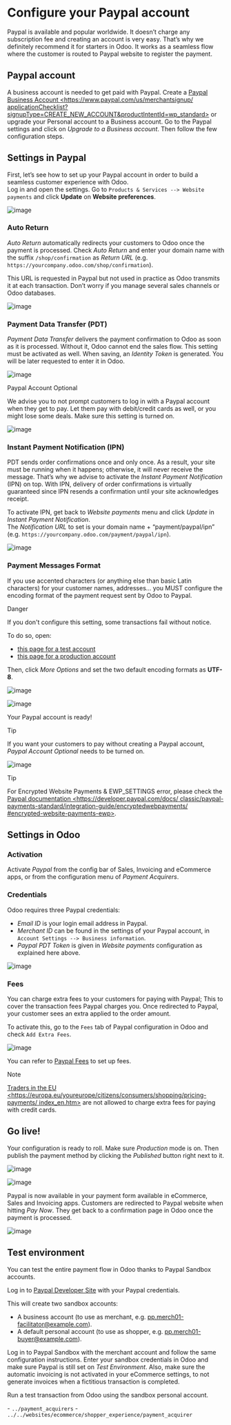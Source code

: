 # Configure your Paypal account

Paypal is available and popular worldwide. It doesn’t charge any
subscription fee and creating an account is very easy. That’s why we
definitely recommend it for starters in Odoo. It works as a seamless
flow where the customer is routed to Paypal website to register the
payment.

## Paypal account

A business account is needed to get paid with Paypal. Create a [Paypal
Business Account \<https://www.paypal.com/us/merchantsignup/
applicationChecklist?signupType=CREATE\_NEW\_ACCOUNT\&productIntentId=wp\_standard\>]()
or upgrade your Personal account to a Business account. Go to the Paypal
settings and click on *Upgrade to a Business account*. Then follow the
few configuration steps.

## Settings in Paypal

First, let’s see how to set up your Paypal account in order to build a
seamless customer experience with Odoo.  
Log in and open the settings. Go to `Products & Services --> Website
payments` and click **Update** on **Website preferences**.

![image](paypal/paypal01.png)

### Auto Return

*Auto Return* automatically redirects your customers to Odoo once the
payment is processed. Check *Auto Return* and enter your domain name
with the suffix `/shop/confirmation` as *Return URL* (e.g.
`https://yourcompany.odoo.com/shop/confirmation`).

This URL is requested in Paypal but not used in practice as Odoo
transmits it at each transaction. Don’t worry if you manage several
sales channels or Odoo databases.

![image](paypal/paypal02.png)

### Payment Data Transfer (PDT)

*Payment Data Transfer* delivers the payment confirmation to Odoo as
soon as it is processed. Without it, Odoo cannot end the sales flow.
This setting must be activated as well. When saving, an *Identity Token*
is generated. You will be later requested to enter it in Odoo.

![image](paypal/paypal03.png)

Paypal Account Optional

We advise you to not prompt customers to log in with a Paypal account
when they get to pay. Let them pay with debit/credit cards as well, or
you might lose some deals. Make sure this setting is turned on.

![image](paypal/paypal04.png)

### Instant Payment Notification (IPN)

PDT sends order confirmations once and only once. As a result, your site
must be running when it happens; otherwise, it will never receive the
message. That’s why we advise to activate the *Instant Payment
Notification* (IPN) on top. With IPN, delivery of order confirmations is
virtually guaranteed since IPN resends a confirmation until your site
acknowledges receipt.

To activate IPN, get back to *Website payments* menu and click *Update*
in *Instant Payment Notification*.  
The *Notification URL* to set is your domain name + “payment/paypal/ipn”
(e.g. `https://yourcompany.odoo.com/payment/paypal/ipn`).

![image](paypal/paypal05.png)

### Payment Messages Format

If you use accented characters (or anything else than basic Latin
characters) for your customer names, addresses... you MUST configure the
encoding format of the payment request sent by Odoo to Paypal.

<div class="danger">

<div class="title">

Danger

</div>

If you don't configure this setting, some transactions fail without
notice.

</div>

To do so, open:

  - [this page for a test
    account](https://sandbox.paypal.com/cgi-bin/customerprofileweb?cmd=_profile-language-encoding)
  - [this page for a production
    account](https://www.paypal.com/cgi-bin/customerprofileweb?cmd=_profile-language-encoding)

Then, click *More Options* and set the two default encoding formats as
**UTF-8**.

![image](paypal/paypal07.png)

![image](paypal/paypal08.png)

Your Paypal account is ready\!

<div class="tip">

<div class="title">

Tip

</div>

If you want your customers to pay without creating a Paypal account,
*Paypal Account Optional* needs to be turned on.

![image](paypal/paypal_account_optional.png)

</div>

<div class="tip">

<div class="title">

Tip

</div>

For Encrypted Website Payments & EWP\_SETTINGS error, please check the
[Paypal documentation \<https://developer.paypal.com/docs/
classic/paypal-payments-standard/integration-guide/encryptedwebpayments/
\#encrypted-website-payments-ewp\>]().

</div>

## Settings in Odoo

### Activation

Activate *Paypal* from the config bar of Sales, Invoicing and eCommerce
apps, or from the configuration menu of *Payment Acquirers*.

### Credentials

Odoo requires three Paypal credentials:

  - *Email ID* is your login email address in Paypal.
  - *Merchant ID* can be found in the settings of your Paypal account,
    in `Account Settings --> Business information`.
  - *Paypal PDT Token* is given in *Website payments* configuration as
    explained here above.

![image](paypal/paypal09.png)

### Fees

You can charge extra fees to your customers for paying with Paypal; This
to cover the transaction fees Paypal charges you. Once redirected to
Paypal, your customer sees an extra applied to the order amount.

To activate this, go to the `Fees` tab of Paypal configuration in Odoo
and check `Add Extra Fees`.

![image](paypal/paypal10.png)

You can refer to [Paypal
Fees](https://www.paypal.com/webapps/mpp/paypal-fees) to set up fees.

<div class="note">

<div class="title">

Note

</div>

[Traders in the EU
\<https://europa.eu/youreurope/citizens/consumers/shopping/pricing-payments/
index\_en.htm\>]() are not allowed to charge extra fees for paying with
credit cards.

</div>

## Go live\!

Your configuration is ready to roll. Make sure *Production* mode is on.
Then publish the payment method by clicking the *Published* button right
next to it.

![image](paypal/paypal11.png)

![image](paypal/paypal12.png)

Paypal is now available in your payment form available in eCommerce,
Sales and Invoicing apps. Customers are redirected to Paypal website
when hitting *Pay Now*. They get back to a confirmation page in Odoo
once the payment is processed.

![image](paypal/paypal13.png)

## Test environment

You can test the entire payment flow in Odoo thanks to Paypal Sandbox
accounts.

Log in to [Paypal Developer Site](https://developer.paypal.com/) with
your Paypal credentials.

This will create two sandbox accounts:

  - A business account (to use as merchant, e.g.
    <pp.merch01-facilitator@example.com>).
  - A default personal account (to use as shopper, e.g.
    <pp.merch01-buyer@example.com>).

Log in to Paypal Sandbox with the merchant account and follow the same
configuration instructions. Enter your sandbox credentials in Odoo and
make sure Paypal is still set on *Test Environment*. Also, make sure the
automatic invoicing is not activated in your eCommerce settings, to not
generate invoices when a fictitious transaction is completed.

Run a test transaction from Odoo using the sandbox personal account.

<div class="seealso">

\- `../payment_acquirers` -
`../../websites/ecommerce/shopper_experience/payment_acquirer`

</div>

